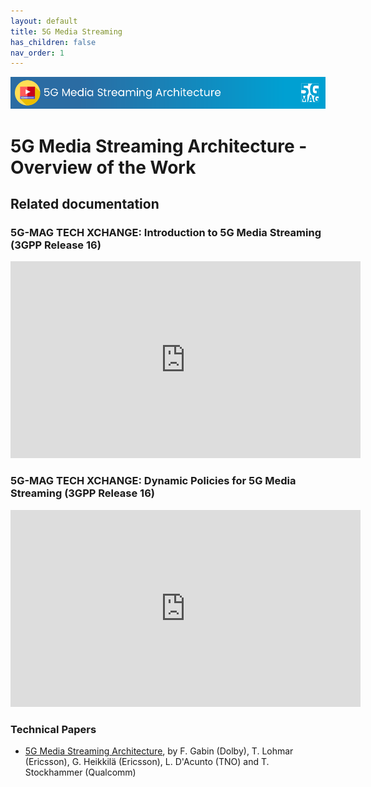 ```yaml
---
layout: default
title: 5G Media Streaming
has_children: false
nav_order: 1
---
```


<img src="../assets/images/Banner_5GMS.png" /> 

# 5G Media Streaming Architecture - Overview of the Work

## Related documentation

### 5G-MAG TECH XCHANGE: Introduction to 5G Media Streaming (3GPP Release 16)
<iframe width="560" height="315" src="https://www.youtube.com/embed/GTfHnrdi_-g?si=FuLHf0FrQ1wSccMI" title="YouTube video player" frameborder="0" allow="accelerometer; autoplay; clipboard-write; encrypted-media; gyroscope; picture-in-picture; web-share" referrerpolicy="strict-origin-when-cross-origin" allowfullscreen></iframe>

### 5G-MAG TECH XCHANGE: Dynamic Policies for 5G Media Streaming (3GPP Release 16)
<iframe width="560" height="315" src="https://www.youtube.com/embed/cspJzBuBeU0?si=lw3_nDZKXA_Mz79p" title="YouTube video player" frameborder="0" allow="accelerometer; autoplay; clipboard-write; encrypted-media; gyroscope; picture-in-picture; web-share" referrerpolicy="strict-origin-when-cross-origin" allowfullscreen></iframe>

### Technical Papers
* [5G Media Streaming Architecture](https://www.ibc.org/download?ac=10428), by F. Gabin (Dolby), T. Lohmar (Ericsson), G. Heikkilä (Ericsson), L. D'Acunto (TNO) and T. Stockhammer (Qualcomm)
